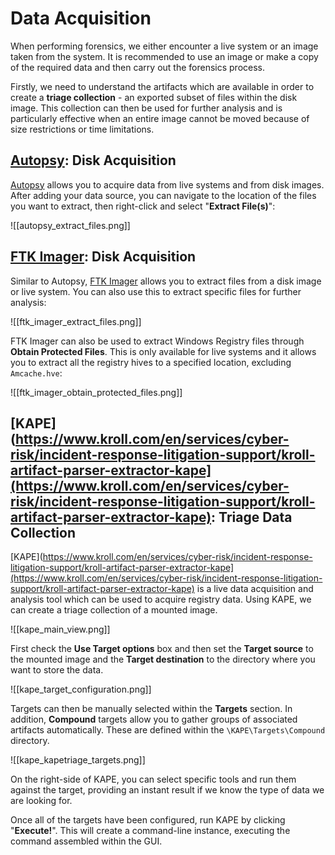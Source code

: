 # Data Acquisition

When performing forensics, we either encounter a live system or an image taken from the system.  It is recommended to use an image or make a copy of the required data and then carry out the forensics process.

Firstly, we need to understand the artifacts which are available in order to create a **triage collection** - an exported subset of files within the disk image.  This collection can then be used for further analysis and is particularly effective when an entire image cannot be moved because of size restrictions or time limitations.

## [Autopsy](https://www.autopsy.com/): Disk Acquisition

[Autopsy](https://www.autopsy.com/) allows you to acquire data from live systems and from disk images.  After adding your data source, you can navigate to the location of the files you want to extract, then right-click and select "**Extract File(s)**":

![[autopsy_extract_files.png]]

## [FTK Imager](https://www.exterro.com/ftk-imager): Disk Acquisition

Similar to Autopsy, [FTK Imager](https://www.exterro.com/ftk-imager) allows you to extract files from a disk image or live system.  You can also use this to extract specific files for further analysis:

![[ftk_imager_extract_files.png]]

FTK Imager can also be used to extract Windows Registry files through **Obtain Protected Files**.  This is only available for live systems and it allows you to extract all the registry hives to a specified location, excluding `Amcache.hve`:

![[ftk_imager_obtain_protected_files.png]]

## [KAPE](https://www.kroll.com/en/services/cyber-risk/incident-response-litigation-support/kroll-artifact-parser-extractor-kape](https://www.kroll.com/en/services/cyber-risk/incident-response-litigation-support/kroll-artifact-parser-extractor-kape): Triage Data Collection

[KAPE](https://www.kroll.com/en/services/cyber-risk/incident-response-litigation-support/kroll-artifact-parser-extractor-kape](https://www.kroll.com/en/services/cyber-risk/incident-response-litigation-support/kroll-artifact-parser-extractor-kape) is a live data acquisition and analysis tool which can be used to acquire registry data. Using KAPE, we can create a triage collection of a mounted image.

![[kape_main_view.png]]

First check the **Use Target options** box and then set the **Target source** to the mounted image and the **Target destination** to the directory where you want to store the data.

![[kape_target_configuration.png]]

Targets can then be manually selected within the **Targets** section.  In addition, **Compound** targets allow you to gather groups of associated artifacts automatically.  These are defined within the `\KAPE\Targets\Compound` directory.

![[kape_kapetriage_targets.png]]

On the right-side of KAPE, you can select specific tools and run them against the target, providing an instant result if we know the type of data we are looking for.

Once all of the targets have been configured, run KAPE by clicking "**Execute!**".  This will create a command-line instance, executing the command assembled within the GUI.